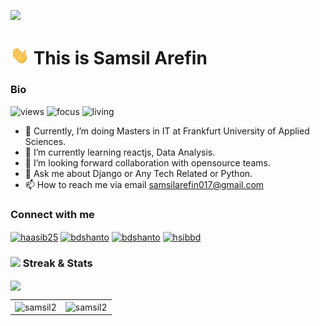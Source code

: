 ![](https://external-preview.redd.it/gfsRbpApx9UumOx4tLGtKrQLJlqZecSmfme-8baaAVs.jpg?width=640&crop=smart&auto=webp&s=0e2c644dae90cce42bbd0fff0a295c4219930300)
<h1 align="left"><img src="https://raw.githubusercontent.com/ABSphreak/ABSphreak/master/gifs/Hi.gif" width="30px"> This is Samsil Arefin</h1>

### Bio 

![views](https://komarev.com/ghpvc/?username=samsil2&label=Profile%20views&color=0e75b6&style=flat)
![focus](https://img.shields.io/badge/focus-BackendDeveloper-critical)
![living](https://img.shields.io/badge/living-Dhaka-3c9)

- 🔭 Currently, I’m doing Masters in IT at Frankfurt University of Applied Sciences.
- 🌱 I’m currently learning reactjs, Data Analysis.
- 👯 I’m looking forward collaboration with opensource teams.
- 💬 Ask me about Django or Any Tech Related or Python. 
- 📫 How to reach me via email [samsilarefin017@gmail.com](samsilarefin017@gmail.com)

### Connect with me
<p align="left">

<a href="https://twitter.com/i_am_sask" target="blank"><img align="center" src="https://raw.githubusercontent.com/rahuldkjain/github-profile-readme-generator/master/src/images/icons/Social/twitter.svg" alt="haasib25" height="30" width="40" /></a>
<a href="https://www.linkedin.com/in/samsil2/" target="blank"><img align="center" src="https://raw.githubusercontent.com/rahuldkjain/github-profile-readme-generator/master/src/images/icons/Social/linked-in-alt.svg" alt="bdshanto" height="30" width="40" /></a>
<a href="https://stackoverflow.com/users/7142867/arefin?" target="blank"><img align="center" src="https://raw.githubusercontent.com/rahuldkjain/github-profile-readme-generator/master/src/images/icons/Social/stack-overflow.svg" alt="bdshanto" height="30" width="40" /></a>
<a href="https://www.instagram.com/i_am_sask/" target="blank"><img align="center" src="https://raw.githubusercontent.com/rahuldkjain/github-profile-readme-generator/master/src/images/icons/Social/instagram.svg" alt="hsibbd" height="30" width="40" /></a>
  
</p>

### <img src="https://media.giphy.com/media/ZCN6F3FAkwsyOGU2RS/giphy.gif" width="40"> Streak & Stats
<table>
 
  
<tr>
 <td><img align="left" src="https://github-readme-streak-stats.herokuapp.com/?user=samsil2" alt="samsil2" /></td>
 <td><img align="center" src="https://github-stats-alpha.vercel.app/api/?username=samsil2&tc=333&ic=333" alt="samsil2"/></td>
</tr>
 
 <tr>
 <a href="https://github.com/samsil2">
    <img align="center" src="https://activity-graph.herokuapp.com/graph?username=samsil2&theme=react-dark&hide_title=true&hide_border=true&area=true" />
  </a>
 </tr>

</table>
